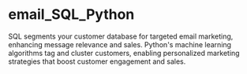 # email_SQL_Python
SQL segments your customer database for targeted email marketing, enhancing message relevance and sales. Python's machine learning algorithms tag and cluster customers, enabling personalized marketing strategies that boost customer engagement and sales.
